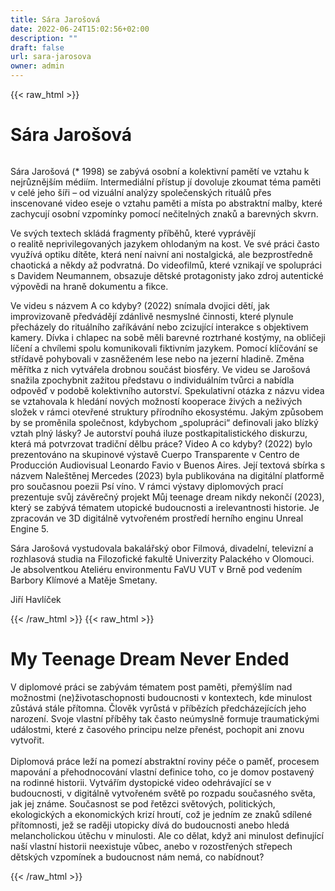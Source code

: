 ```yaml
---
title: Sára Jarošová
date: 2022-06-24T15:02:56+02:00
description: ""
draft: false
url: sara-jarosova
owner: admin
---
```

{{< raw_html >}}
<h1 id="s&aacute;ra-jaro&scaron;ov&aacute;">S&aacute;ra Jaro&scaron;ov&aacute;</h1>
<div class="page" title="Page 15">
<div class="section">
<div class="layoutArea">
<div class="column">
<p>Sára Jarošová (* 1998) se zabývá osobní a kolektivní pamětí ve vztahu k nejrůznějším médiím. Intermediální přístup jí dovoluje zkoumat téma paměti v celé jeho šíři &ndash; od vizuální analýzy společenských rituálů přes inscenované video eseje o vztahu paměti a místa po abstraktní malby, které zachycují osobní vzpomínky pomocí nečitelných znaků a barevných skvrn.</p>
<p>Ve svých textech skládá fragmenty příběhů, které vyprávějí<br>o realitě neprivilegovaných jazykem ohlodaným na kost. Ve své práci často využívá optiku dítěte, která není naivní ani nostalgická, ale bezprostředně chaotická a někdy až podvratná. Do videofilmů, které vznikají ve spolupráci s Davidem Neumannem, obsazuje dětské protagonisty jako zdroj autentické výpovědi na hraně dokumentu a fikce.</p>
<p>Ve videu s názvem A co kdyby? (2022) snímala dvojici dětí, jak improvizovaně předvádějí zdánlivě nesmyslné činnosti, které plynule přecházely do rituálního zaříkávání nebo zcizující interakce s objektivem kamery. Dívka i chlapec na sobě měli barevné roztrhané kostýmy, na obličeji líčení a chvílemi spolu komunikovali fiktivním jazykem. Pomocí klíčování se střídavě pohybovali v zasněženém lese nebo na jezerní hladině. Změna měřítka z nich vytvářela drobnou součást biosféry. Ve videu se Jarošová snažila zpochybnit zažitou představu o individuálním tvůrci a nabídla odpověď v podobě kolektivního autorství. Spekulativní otázka z názvu videa se vztahovala k hledání nových možností kooperace živých a neživých složek v rámci otevřené struktury přírodního ekosystému. Jakým způsobem by se proměnila společnost, kdybychom &bdquo;spolupráci&ldquo; definovali jako blízký vztah plný lásky? Je autorství pouhá iluze postkapitalistického diskurzu, která má potvrzovat tradiční dělbu práce? Video A co kdyby? (2022) bylo prezentováno na skupinové výstavě Cuerpo Transparente v Centro de Producción Audiovisual Leonardo Favio v Buenos Aires. Její textová sbírka s názvem Naleštěnej Mercedes (2023) byla publikována na digitální platformě pro současnou poezii Psí víno. V rámci výstavy diplomových prací prezentuje svůj závěrečný projekt Můj teenage dream nikdy nekončí (2023), který se zabývá tématem utopické budoucnosti a irelevantnosti historie. Je zpracován ve 3D digitálně vytvořeném prostředí herního enginu Unreal Engine 5.</p>
<p>Sára Jarošová vystudovala bakalářský obor Filmová, divadelní, televizní a rozhlasová studia na Filozofické fakultě Univerzity Palackého v Olomouci. Je absolventkou Ateliéru environmentu FaVU VUT v Brně pod vedením Barbory Klímové a Matěje Smetany.</p>
<p>Jiří Havlíček</p>
</div>
</div>
</div>
</div>
{{< /raw_html >}}
<!-- SECTION BREAK -->
{{< raw_html >}}
<h1 class="b-detail__title">My Teenage Dream Never Ended</h1>
<p>V diplomov&eacute; pr&aacute;ci se zab&yacute;v&aacute;m t&eacute;matem post paměti, přem&yacute;&scaron;l&iacute;m nad možnostmi (ne)životaschopnosti budoucnosti v kontextech, kde minulost zůst&aacute;v&aacute; st&aacute;le př&iacute;tomna. Člověk vyrůst&aacute; v př&iacute;běz&iacute;ch předch&aacute;zej&iacute;c&iacute;ch jeho narozen&iacute;. Svoje vlastn&iacute; př&iacute;běhy tak často ne&uacute;myslně formuje traumatick&yacute;mi ud&aacute;lostmi, kter&eacute; z časov&eacute;ho principu nelze přen&eacute;st, pochopit ani znovu vytvořit. <br><br>Diplomov&aacute; pr&aacute;ce lež&iacute; na pomez&iacute; abstraktn&iacute; roviny p&eacute;če o paměť, procesem mapov&aacute;n&iacute; a přehodnocov&aacute;n&iacute; vlastn&iacute; definice toho, co je domov postaven&yacute; na rodinn&eacute; historii. Vytv&aacute;ř&iacute;m dystopick&eacute; video odehr&aacute;vaj&iacute;c&iacute; se v budoucnosti, v digit&aacute;lně vytvořen&eacute;m světě po rozpadu současn&eacute;ho světa, jak jej zn&aacute;me. Současnost se pod řetězci světov&yacute;ch, politick&yacute;ch, ekologick&yacute;ch a ekonomick&yacute;ch kriz&iacute; hrout&iacute;, což je jedn&iacute;m ze znaků sd&iacute;len&eacute; př&iacute;tomnosti, jež se raději utopicky d&iacute;v&aacute; do budoucnosti anebo hled&aacute; melancholickou &uacute;těchu v minulosti. Ale co dělat, když ani minulost definuj&iacute;c&iacute; na&scaron;&iacute; vlastn&iacute; historii neexistuje vůbec, anebo v rozostřen&yacute;ch střepech dětsk&yacute;ch vzpom&iacute;nek a budoucnost n&aacute;m nem&aacute;, co nab&iacute;dnout?</p>
{{< /raw_html >}}
